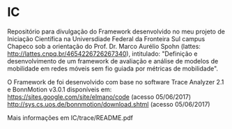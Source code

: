 # IC
Repositório para divulgação do Framework desenvolvido no meu projeto de Iniciação Científica na Universdiade Federal da Fronteira Sul campus Chapeco sob a orientação do Prof. Dr. Marco Aurélio Spohn (lattes: http://lattes.cnpq.br/4654226726267340), intitulado:
"Definição e desenvolvimento de um framework de avaliação e análise de modelos de mobilidade em redes móveis sem fio guiada por métricas de mobilidade".

O Framework de foi desenvolvido com base no software Trace Analyzer 2.1 e BonnMotion v3.0.1 disponíveis em:
https://sites.google.com/site/elmano/code (acesso 05/06/2017)
http://sys.cs.uos.de/bonnmotion/download.shtml (acesso 05/06/2017)

Mais informações em IC/trace/README.pdf

